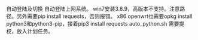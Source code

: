 自动登陆及切换
自动登陆上网系统。
win7安装3.8.9，高版本不支持。注意路径。另外需要pip install requests，否则报错。
x86 openwrt也需要opkg install python3和python3-pip，接着pip3 install requests
auto_python.sh 需要提权，放入计划任务。
